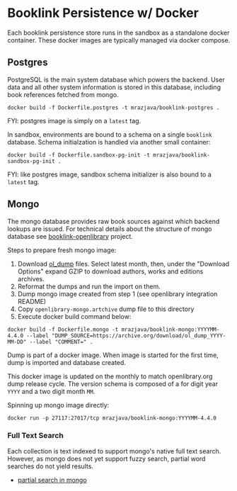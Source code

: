 # Booklink Persistence w/ Docker
Each booklink persistence store runs in the sandbox as a standalone docker container. These docker images are 
typically managed via docker compose.

## Postgres
PostgreSQL is the main system database which powers the backend. User data and all other system information is stored 
in this database, including book references fetched from mongo.

```
docker build -f Dockerfile.postgres -t mrazjava/booklink-postgres .
```
FYI: postgres image is simply on a `latest` tag.

In sandbox, environments are bound to a schema on a single `booklink` database. Schema initialzation is handled via 
another small container:
```
docker build -f Dockerfile.sandbox-pg-init -t mrazjava/booklink-sandbox-pg-init .
```
FYI: like postgres image, sandbox schema initializer is also bound to a `latest` tag.

## Mongo
The mongo database provides raw book sources against which backend lookups are issued. For technical details about 
the structure of mongo database see [booklink-openlibrary](https://github.com/mrazjava/booklink-openlibrary) project.

Steps to prepare fresh mongo image:

1. Download [ol_dump](https://archive.org/details/ol_exports?sort=-publicdate) files. Select latest 
month, then, under the "Download Options" expand GZIP to download authors, works and editions archives.
2. Reformat the dumps and run the import on them.
3. Dump mongo image created from step 1 (see openlibrary integration README)
4. Copy `openlibrary-mongo.artchive` dump file to this directory
5. Execute docker build command below:

```
docker build -f Dockerfile.mongo -t mrazjava/booklink-mongo:YYYYMM-4.4.0 --label "DUMP_SOURCE=https://archive.org/download/ol_dump_YYYY-MM-DD" --label "COMMENT=" .
```
Dump is part of a docker image. When image is started for the first time, dump is imported and database created. 

This docker image is updated on the monthly to match openlibrary.org dump release cycle. The version schema is 
composed of a for digit year `YYYY` and a two digit month `MM`.

Spinning up mongo image directly:
```
docker run -p 27117:27017/tcp mrazjava/booklink-mongo:YYYYMM-4.4.0
```

### Full Text Search
Each collection is text indexed to support mongo's native full text search. However, as mongo does not yet support 
fuzzy search, partial word searches do not yield results.

- [partial search in mongo](https://stackoverflow.com/questions/44833817/mongodb-full-and-partial-text-search)